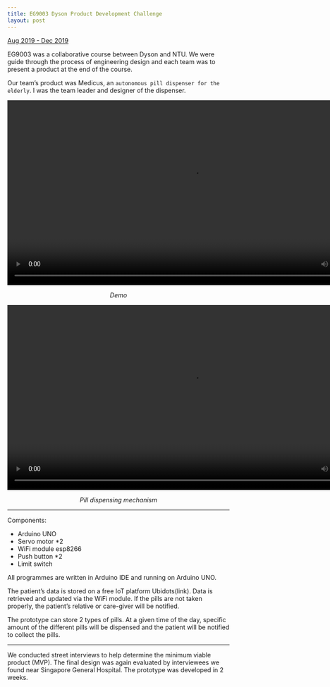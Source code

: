 ```yaml
---
title: EG9003 Dyson Product Development Challenge
layout: post
---
```

<div style="text-align: left"><u>Aug 2019 - Dec 2019</u></div>

EG9003 was a collaborative course between Dyson and NTU. We were guide through the process of engineering design and each team was to present a product at the end of the course.

Our team’s product was Medicus, an `autonomous pill dispenser for the elderly`. I was the team leader and designer of the dispenser.

<p align="center"><video height="420" controls>
  <source type="video/mp4" src="http://centiLinda.github.io/portfolio/assets/images/9003_demo.mp4">
</video></p>
<div style="text-align: center"><em>Demo</em></div>

<p align="center"><video height="420" controls>
  <source type="video/mp4" src="http://centiLinda.github.io/portfolio/assets/images/9003_demo_small.mp4">
</video></p>
<div style="text-align: center"><em>Pill dispensing mechanism</em></div>

---

Components:
- Arduino UNO
- Servo motor *2
- WiFi module esp8266
- Push button *2
- Limit switch

All programmes are written in Arduino IDE and running on Arduino UNO.

The patient’s data is stored on a free IoT platform Ubidots(link). Data is retrieved and updated via the WiFi module. If the pills are not taken properly, the patient’s relative or care-giver will be notified.

The prototype can store 2 types of pills. At a given time of the day, specific amount of the different pills will be dispensed and the patient will be notified to collect the pills.

---

We conducted street interviews to help determine the minimum viable product (MVP). The final design was again evaluated by interviewees we found near Singapore General Hospital. The prototype was developed in 2 weeks.